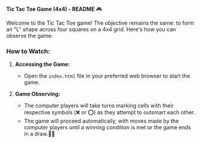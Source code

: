 **Tic Tac Toe Game (4x4) - README** 🎮

Welcome to the Tic Tac Toe game! The objective remains the same: to form an "L" shape across four squares on a 4x4 grid. Here's how you can observe the game:

### How to Watch:
1. **Accessing the Game:**
    - Open the `index.html` file in your preferred web browser to start the game.

2. **Game Observing:**
    - The computer players will take turns marking cells with their respective symbols (❌ or ⭕) as they attempt to outsmart each other.
    - The game will proceed automatically, with moves made by the computer players until a winning condition is met or the game ends in a draw.🤖✨
